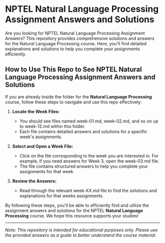 # NPTEL Natural Language Processing Assignment Answers and Solutions

Are you looking for NPTEL Natural Language Processing Assignment Answers? This repository provides comprehensive solutions and answers for the Natural Language Processing course. Here, you'll find detailed explanations and solutions to help you complete your assignments efficiently.

## How to Use This Repo to See NPTEL Natural Language Processing Assignment Answers and Solutions

If you are already inside the folder for the **Natural Language Processing** course, follow these steps to navigate and use this repo effectively:

1. **Locate the Week Files:**
   - You should see files named week-01.md, week-02.md, and so on up to week-12.md within this folder.
   - Each file contains detailed answers and solutions for a specific week's assignments.

2. **Select and Open a Week File:**
   - Click on the file corresponding to the week you are interested in. For example, if you need answers for Week 3, open the week-03.md file.
   - The file contains structured answers to help you complete your assignments for that week.

3. **Review the Answers:**
   - Read through the relevant week-XX.md file to find the solutions and explanations for that weeks assignments.

By following these steps, you'll be able to efficiently find and utilize the assignment answers and solutions for the NPTEL **Natural Language Processing** course. We hope this resource supports your studies!

---
*Note: This repository is intended for educational purposes only. Please use the provided answers as a guide to better understand the course material.*
